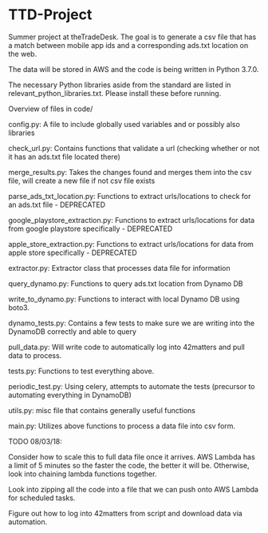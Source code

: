 # TTD-Project
Summer project at theTradeDesk. The goal is to generate a csv file that has a match between mobile app ids and a corresponding ads.txt location on the web.


The data will be stored in AWS and the code is being written in Python 3.7.0.


The necessary Python libraries aside from the standard are listed in relevant_python_libraries.txt. Please install these before running.


Overview of files in code/


config.py: A file to include globally used variables and or possibly also libraries


check_url.py: Contains functions that validate a url (checking whether or not it has an ads.txt file located there)


merge_results.py: Takes the changes found and merges them into the csv file, will create a new file if not csv file exists


parse_ads_txt_location.py: Functions to extract urls/locations to check for an ads.txt file - DEPRECATED


google_playstore_extraction.py: Functions to extract urls/locations for data from google playstore specifically - DEPRECATED


apple_store_extraction.py: Functions to extract urls/locations for data from apple store specifically - DEPRECATED


extractor.py: Extractor class that processes data file for information


query_dynamo.py: Functions to query ads.txt location from Dynamo DB 


write_to_dynamo.py: Functions to interact with local Dynamo DB using boto3.


dynamo_tests.py: Contains a few tests to make sure we are writing into the DynamoDB correctly and able to query


pull_data.py: Will write code to automatically log into 42matters and pull data to process.


tests.py: Functions to test everything above.


periodic_test.py: Using celery, attempts to automate the tests (precursor to automating everything in DynamoDB)


utils.py: misc file that contains generally useful functions 


main.py: Utilizes above functions to process a data file into csv form. 





TODO 08/03/18:


Consider how to scale this to full data file once it arrives. AWS Lambda has a limit of 5 minutes so the faster the code, the better it will be. Otherwise, look into chaining lambda functions together.


Look into zipping all the code into a file that we can push onto AWS Lambda for scheduled tasks.


Figure out how to log into 42matters from script and download data via automation.





